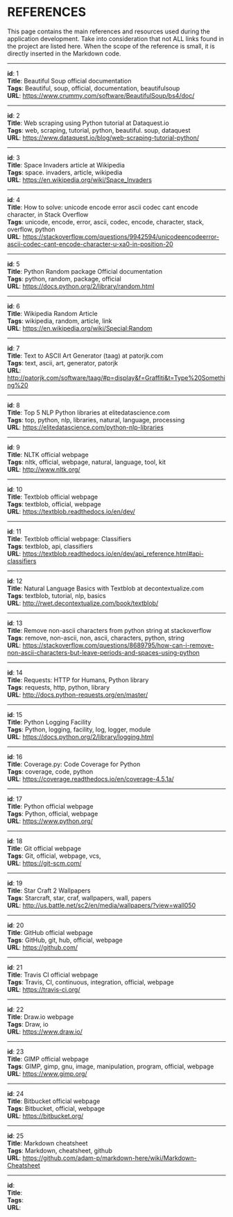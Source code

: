 REFERENCES
==========

This page contains the main references and resources used during the application development. Take into consideration that not ALL
links found in the project are listed here. When the scope of the reference is small, it is directly inserted in the Markdown code.

___
**id**: 1   
**Title**:  Beautiful Soup official documentation    
**Tags**: Beautiful, soup, official, documentation, beautifulsoup   
**URL**: https://www.crummy.com/software/BeautifulSoup/bs4/doc/   
___
**id**: 2   
**Title**: Web scraping using Python tutorial at Dataquest.io    
**Tags**: web, scraping, tutorial, python, beautiful. soup, dataquest   
**URL**: https://www.dataquest.io/blog/web-scraping-tutorial-python/   
___
**id**: 3   
**Title**: Space Invaders article at Wikipedia   
**Tags**: space. invaders, article, wikipedia   
**URL**: https://en.wikipedia.org/wiki/Space_Invaders   
___
**id**: 4   
**Title**: How to solve: unicode encode error ascii codec cant encode character, in Stack Overflow   
**Tags**: unicode, encode, error, ascii, codec, encode, character, stack, overflow, python   
**URL**: https://stackoverflow.com/questions/9942594/unicodeencodeerror-ascii-codec-cant-encode-character-u-xa0-in-position-20   
___
**id**: 5   
**Title**: Python Random package Official documentation   
**Tags**: python, random, package, official   
**URL**: https://docs.python.org/2/library/random.html   
___
**id**: 6   
**Title**: Wikipedia Random Article   
**Tags**: wikipedia, random, article, link   
**URL**: https://en.wikipedia.org/wiki/Special:Random   
___
**id**: 7   
**Title**: Text to ASCII Art Generator (taag) at patorjk.com   
**Tags**: text, ascii, art, generator, patorjk   
**URL**: http://patorjk.com/software/taag/#p=display&f=Graffiti&t=Type%20Something%20   
___
**id**: 8   
**Title**: Top 5 NLP Python libraries at elitedatascience.com   
**Tags**: top, python, nlp, libraries, natural, language, processing   
**URL**: https://elitedatascience.com/python-nlp-libraries   
___
**id**: 9   
**Title**: NLTK official webpage   
**Tags**: nltk, official, webpage, natural, language, tool, kit   
**URL**: http://www.nltk.org/   
___
**id**: 10   
**Title**: Textblob official webpage   
**Tags**: textblob, official, webpage   
**URL**: https://textblob.readthedocs.io/en/dev/   
___
**id**: 11   
**Title**: Textblob official webpage: Classifiers   
**Tags**: textblob, api, classifiers   
**URL**: https://textblob.readthedocs.io/en/dev/api_reference.html#api-classifiers   
___
**id**: 12   
**Title**: Natural Language Basics with Textblob at decontextualize.com   
**Tags**: textblob, tutorial, nlp, basics   
**URL**: http://rwet.decontextualize.com/book/textblob/   
___
**id**: 13   
**Title**: Remove non-ascii characters from python string at stackoverflow   
**Tags**: remove, non-ascii, non, ascii, characters, python, string   
**URL**: https://stackoverflow.com/questions/8689795/how-can-i-remove-non-ascii-characters-but-leave-periods-and-spaces-using-python   
___
**id**: 14   
**Title**: Requests: HTTP for Humans, Python library   
**Tags**: requests, http, python, library   
**URL**: http://docs.python-requests.org/en/master/   
___
**id**: 15   
**Title**: Python Logging Facility   
**Tags**: Python, logging, facility, log, logger, module   
**URL**: https://docs.python.org/2/library/logging.html   
___
**id**: 16   
**Title**: Coverage.py: Code Coverage for Python   
**Tags**: coverage, code, python   
**URL**: https://coverage.readthedocs.io/en/coverage-4.5.1a/   
___
**id**: 17   
**Title**: Python official webpage   
**Tags**: Python, official, webpage   
**URL**: https://www.python.org/   
___
**id**: 18   
**Title**: Git official webpage   
**Tags**: Git, official, webpage, vcs,    
**URL**: https://git-scm.com/   
___
**id**: 19   
**Title**: Star Craft 2 Wallpapers   
**Tags**: Starcraft, star, craf, wallpapers, wall, papers   
**URL**: http://us.battle.net/sc2/en/media/wallpapers/?view=wall050   
___
**id**: 20   
**Title**: GitHub official webpage   
**Tags**: GitHub, git, hub, official, webpage   
**URL**: https://github.com/   
___
**id**: 21   
**Title**: Travis CI official webpage   
**Tags**: Travis, CI, continuous, integration, official, webpage   
**URL**: https://travis-ci.org/   
___
**id**: 22   
**Title**: Draw.io webpage   
**Tags**: Draw, io   
**URL**: https://www.draw.io/   
___
**id**: 23   
**Title**: GIMP official webpage   
**Tags**: GIMP, gimp, gnu, image, manipulation, program, official, webpage   
**URL**: https://www.gimp.org/   
___
**id**: 24   
**Title**: Bitbucket official webpage   
**Tags**: Bitbucket, official, webpage   
**URL**: https://bitbucket.org/   
___
**id**: 25   
**Title**: Markdown cheatsheet   
**Tags**: Markdown, cheatsheet, github   
**URL**: https://github.com/adam-p/markdown-here/wiki/Markdown-Cheatsheet   
___
**id**:    
**Title**:    
**Tags**:    
**URL**:    
